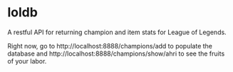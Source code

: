loldb
=====

A restful API for returning champion and item stats for League of Legends.

Right now, go to http://localhost:8888/champions/add to populate the database and http://localhost:8888/champions/show/ahri to see the fruits of your labor. 